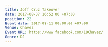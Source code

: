 ```yaml
---
title: Joff Cruz Takeover
date: 2017-08-07 16:52:00 +07:00
position: 22
Event date: 2017-08-11 00:00:00 +07:00
Venue: Chavez
Event URL: https://www.facebook.com/19Chavez/
Genre: DJ
---
```


